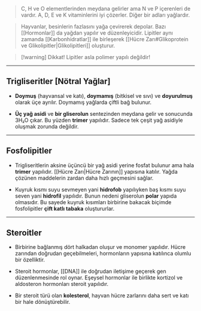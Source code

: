 >C, H ve O elementlerinden meydana gelirler ama N ve P içerenleri de vardır. A, D, E ve K vitaminlerini iyi çözerler. Diğer bir adları yağlardır.

>Hayvanlar, besinlerin fazlasını yağa çevirerek depolar. Bazı [[Hormonlar]] da yağdan yapılır ve düzenleyicidir. Lipitler aynı zamanda [[Karbonhidratlar]] ile birleşerek [[Hücre Zarı#Glikoprotein ve Glikolipitler|Glikolipitleri]] oluşturur.

> [!warning] Dikkat!
> Lipitler asla polimer yapılı değildir!

___
## Trigliseritler [Nötral Yağlar]

- **Doymuş** (hayvansal ve katı), **doymamış** (bitkisel ve sıvı) ve **doyurulmuş** olarak üçe ayrılır. Doymamış yağlarda çiftli bağ bulunur.

- **Üç yağ asidi** ve **bir gliserolun** sentezinden meydana gelir ve sonucunda 3H₂O çıkar. Bu yüzden **trimer** yapılıdır. Sadece tek çeşit yağ asidiyle oluşmak zorunda değildir.

___
## Fosfolipitler

- Trigliseritlerin aksine üçüncü bir yağ asidi yerine fosfat bulunur ama hala **trimer** yapılıdır. [[Hücre Zarı|Hücre Zarının]] yapısına katılır. Yağda çözünen maddelerin zardan daha hızlı geçmesini sağlar.

- Kuyruk kısmı suyu sevmeyen yani **hidrofob** yapılıyken baş kısmı suyu seven yani **hidrofil** yapılıdır. Bunun nedeni gliserolun **polar** yapıda olmasıdır. Bu sayede kuyruk kısımları birbirine bakacak biçimde fosfolipitler **çift katlı tabaka** oluştururlar.

___
## Steroitler

- Birbirine bağlanmış dört halkadan oluşur ve monomer yapılıdır. Hücre zarından doğrudan geçebilmeleri, hormonların yapısına katılınca olumlu bir özelliktir.

- Steroit hormonlar, [[DNA]] ile doğrudan iletişime geçerek gen düzenlenmesinde rol oynar. Eşeysel hormonlar ile birlikte kortizol ve aldosteron hormonları steroit yapılıdır.

- Bir steroit türü olan **kolesterol**, hayvan hücre zarlarını daha sert ve katı bir hale dönüştürebilir.